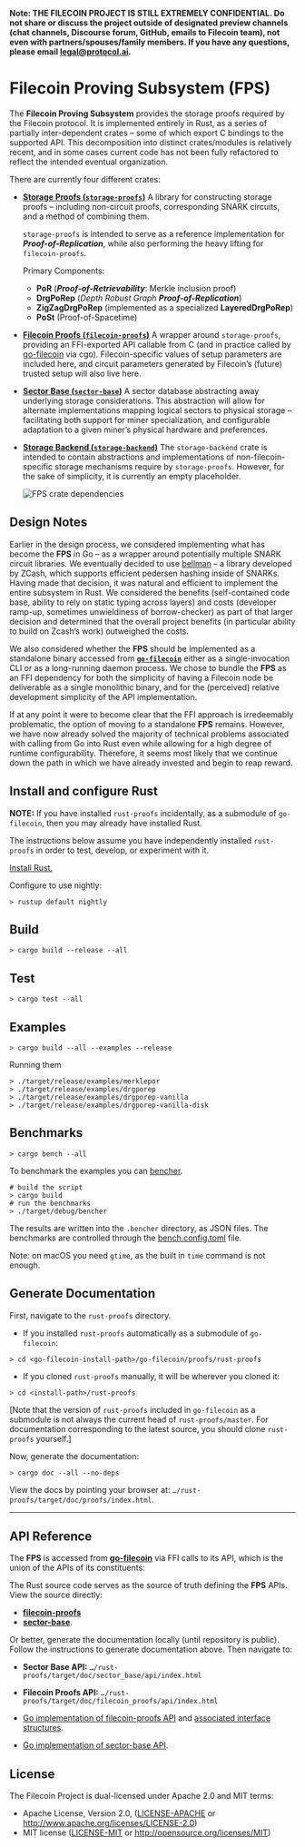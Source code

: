 **Note: THE FILECOIN PROJECT IS STILL EXTREMELY CONFIDENTIAL. Do not share or discuss the project outside of designated preview channels (chat channels, Discourse forum, GitHub, emails to Filecoin team), not even with partners/spouses/family members. If you have any questions, please email [legal@protocol.ai](mailto:legal@protocol.ai).**

# Filecoin Proving Subsystem (FPS)

The **Filecoin Proving Subsystem** provides the storage proofs required by the Filecoin protocol.  It is implemented entirely in Rust, as a series of partially inter-dependent crates – some of which export C bindings to the supported API. This decomposition into distinct crates/modules is relatively recent, and in some cases current code has not been fully refactored to reflect the intended eventual organization.

There are currently four different crates:

- [**Storage Proofs (`storage-proofs`)**](./storage-proofs)
    A library for constructing storage proofs – including non-circuit proofs, corresponding SNARK circuits, and a method of combining them.

    `storage-proofs` is intended to serve as a reference implementation for _**Proof-of-Replication**_, while also performing the heavy lifting for `filecoin-proofs`.

     Primary Components:
     -   **PoR** (**_Proof-of-Retrievability_**: Merkle inclusion proof)
     -   **DrgPoRep** (_Depth Robust Graph_ **_Proof-of-Replication_**)
     -   **ZigZagDrgPoRep** (implemented as a specialized **LayeredDrgPoRep**)
     -   **PoSt** (Proof-of-Spacetime)


- [**Filecoin Proofs (`filecoin-proofs`)**](./filecoin-proofs)
  A wrapper around `storage-proofs`, providing an FFI-exported API callable from C (and in practice called by [go-filecoin](https://github.com/filecoin-project/go-filecoin') via cgo). Filecoin-specific values of setup parameters are included here, and circuit parameters generated by Filecoin’s (future) trusted setup will also live here.

- [**Sector Base (`sector-base`)**](./sector-base)
  A sector database abstracting away underlying storage considerations. This abstraction will allow for alternate implementations mapping logical sectors to physical storage – facilitating both support for miner specialization, and configurable adaptation to a given miner’s physical hardware and preferences.

- [**Storage Backend (`storage-backend`)**](./storage-backend)
  The `storage-backend` crate is intended to contain abstractions and implementations of non-filecoin-specific storage mechanisms require by `storage-proofs`. However, for the sake of simplicity, it is currently an empty placeholder.

    ![FPS crate dependencies](/img/fps-dependencies.png?raw=true)

## Design Notes

Earlier in the design process, we considered implementing what has become the **FPS** in Go – as a wrapper around potentially multiple SNARK circuit libraries. We eventually decided to use [bellman](https://github.com/zkcrypto/bellman) – a library developed by ZCash, which supports efficient pedersen hashing inside of SNARKs. Having made that decision, it was natural and efficient to implement the entire subsystem in Rust. We considered the benefits (self-contained code base, ability to rely on static typing across layers) and costs (developer ramp-up, sometimes unwieldiness of borrow-checker) as part of that larger decision and determined that the overall project benefits (in particular ability to build on Zcash’s work) outweighed the costs.

We also considered whether the **FPS** should be implemented as a standalone binary accessed from [**`go-filecoin`**](https://github.com/filecoin-project/go-filecoin) either as a single-invocation CLI or as a long-running daemon process. We chose to bundle the **FPS** as an FFI dependency for both the simplicity of having a Filecoin node be deliverable as a single monolithic binary, and for the (perceived) relative development simplicity of the API implementation.

If at any point it were to become clear that the FFI approach is irredeemably problematic, the option of moving to a standalone **FPS** remains. However, we have now already solved the majority of technical problems associated with calling from Go into Rust even while allowing for a high degree of runtime configurability. Therefore, it seems most likely that we continue down the path in which we have already invested and begin to reap reward.

## Install and configure Rust

**NOTE:** If you have installed `rust-proofs` incidentally, as a submodule of `go-filecoin`, then you may already have installed Rust.

The instructions below assume you have independently installed `rust-proofs` in order to test, develop, or experiment with it.

[Install Rust.](https://www.rust-lang.org/en-US/install.html)

Configure to use nightly:

```
> rustup default nightly
```

## Build

```
> cargo build --release --all
```

## Test

```
> cargo test --all
```

## Examples

```
> cargo build --all --examples --release
```

Running them

```
> ./target/release/examples/merklepor
> ./target/release/examples/drgporep
> ./target/release/examples/drgporep-vanilla
> ./target/release/examples/drgporep-vanilla-disk
```

## Benchmarks

```
> cargo bench --all
```

To benchmark the examples you can [bencher](src/bin/bencher.rs).

```
# build the script
> cargo build
# run the benchmarks
> ./target/debug/bencher
```

The results are written into the `.bencher` directory, as JSON files. The benchmarks are controlled through the [bench.config.toml](bench.config.toml) file.

Note: on macOS you need `gtime`, as the built in `time` command is not enough.

## Generate Documentation

First, navigate to the `rust-proofs` directory.
- If you installed `rust-proofs` automatically as a submodule of `go-filecoin`:
```
> cd <go-filecoin-install-path>/go-filecoin/proofs/rust-proofs
```

- If you cloned `rust-proofs` manually, it will be wherever you cloned it:
```
> cd <install-path>/rust-proofs
```

[Note that the version of `rust-proofs` included in `go-filecoin` as a submodule is not always the current head of `rust-proofs/master`. For documentation corresponding to the latest source, you should clone `rust-proofs` yourself.]

Now, generate the documentation:
```
> cargo doc --all --no-deps
```

View the docs by pointing your browser at: `…/rust-proofs/target/doc/proofs/index.html`.

---

## API Reference

The **FPS** is accessed from [**go-filecoin**](https://github.com/filecoin-project/go-filecoin) via FFI calls to its API, which is the union of the APIs of its constituents:

 The Rust source code serves as the source of truth defining the **FPS** APIs. View the source directly:

- [**filecoin-proofs**](https://github.com/filecoin-project/rust-proofs/blob/master/filecoin-proofs/src/api/mod.rs)
- [**sector-base**](https://github.com/filecoin-project/rust-proofs/blob/master/sector-base/README.md#api-reference).


Or better, generate the documentation locally (until repository is public). Follow the instructions to generate documentation above. Then navigate to:
- **Sector Base API:** `…/rust-proofs/target/doc/sector_base/api/index.html`
- **Filecoin Proofs API:** `…/rust-proofs/target/doc/filecoin_proofs/api/index.html`

- [Go implementation of filecoin-proofs API](https://github.com/filecoin-project/go-filecoin/blob/master/proofs/rustprover.go) and [associated interface structures](https://github.com/filecoin-project/go-filecoin/blob/master/proofs/interface.go).
- [Go implementation of sector-base API](https://github.com/filecoin-project/go-filecoin/blob/master/proofs/disk_backed_sector_store.go).

## License

The Filecoin Project is dual-licensed under Apache 2.0 and MIT terms:

- Apache License, Version 2.0, ([LICENSE-APACHE](https://github.com/filecoin-project/rust-proofs/blob/master/LICENSE-APACHE) or http://www.apache.org/licenses/LICENSE-2.0)
- MIT license ([LICENSE-MIT](https://github.com/filecoin-project/rust-proofs/blob/master/LICENSE-MIT) or http://opensource.org/licenses/MIT)
